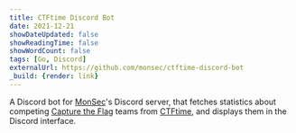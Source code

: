 ```yaml
---
title: CTFtime Discord Bot
date: 2021-12-21
showDateUpdated: false
showReadingTime: false
showWordCount: false
tags: [Go, Discord]
externalUrl: https://github.com/monsec/ctftime-discord-bot
_build: {render: link}
---
```

A Discord bot for [MonSec](https://monsec.io/contact/)'s Discord server, that fetches statistics about competing [Capture the Flag](https://en.wikipedia.org/wiki/Capture_the_flag_(cybersecurity)) teams from [CTFtime](https://ctftime.org), and displays them in the Discord interface.